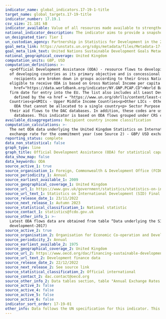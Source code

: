 ```yaml
---
indicator_name: global_indicators.17-19-1-title
target_name: global_targets.17-19-title
indicator_number: 17.19.1
csv_size: 21.181 kB
indicator_available: Value of all resources made available to strengthen statistical capacity in developing countries in GBP and USD
national_indicator_description: The indicator aims to provide a snapshot of the US dollar value of ongoing statistical support in developing countries.
un_designated_tier: Tier I
un_custodian_agency: Partnership in Statistics for Development in the 21st Century (PARIS21)
goal_meta_link: https://unstats.un.org/sdgs/metadata/files/Metadata-17-19-01.pdf
goal_meta_link_text: United Nations Sustainable Development Goals Metadata (PDF 354 KB)
national_geographical_coverage: United Kingdom
computation_units: GBP, USD
computation_definitions: >-
  <p>Official Development Assistance (ODA) - resource flows to developing countries and multilateral organisations provided by official agencies (e.g. the UK Government) or their executive agencies. Each transaction is administered for the promotion of the economic development and welfare
  of developing countries as its primary objective and is concessional in character. More information on ODA can be found on the <a href="http://www.oecd.org/development/financing-sustainable-development/development-finance-standards/officialdevelopmentassistancedefinitionandcoverage.htm">OECD website</a>. ODA
    recipients are broken down in groups according to their Gross National Income (GNI) per capita.<p>Country income classification - the Development Assistance Committee (DAC) list of countries
  eligible to receive ODA is based on Gross National Income per capita as published by the <a
    href="https://data.worldbank.org/indicator/NY.GNP.PCAP.CD">World Bank</a>. All low and middle income countries are included, with the exception of G8 members, EU members, and countries with a
  firm date for entry into the EU. The list also includes all Least Developed Countries (LDCs) as
    defined by the <a href = "https://www.un.org/ohrlls/content/least-developed-countries%20">United Nations (UN)</a>.<p>LDCs - Least Developed Countries<p>LMICs - Lower-Middle Income
  Countries<p>UMICs - Upper Middle Income Countries<p>Other LICs - Other Low Income Countries<p>Unspecified -
    ODA that cannot be allocated to a single country<p> Sector Purpose Codes (CRS codes) - the DAC Secretariat maintains various code lists which are used by donors to report on
  their aid flows to the DAC databases. In addition, these codes are used to classify information in the DAC
    databases. This indicator is based on ODA flows grouped under CRS code 16062
available_disaggregations: Recipient country income classification
computation_calculations: >-
  The net ODA data underlying the United Kingdom Statistics on International Development (SID) was summed around CRS code 16062 for statistical capacity building, and disaggregated based on recipient country income (see Source 1). The US dollar value is calculated based on average annual
  exchange rate for the commitment year (see Source 2) - GBP/ USD exchange rate.
reporting_status: complete
data_non_statistical: false
graph_type: line
graph_title: Official Development Assistance (ODA) for statistical capacity building
data_show_map: false
data_keywords: ODA
source_active_1: true
source_organisation_1: Foreign, Commonwealth & Development Office (FCDO)
source_periodicity_1: Annual
source_earliest_available_1: 2009
source_geographical_coverage_1: United Kingdom
source_url_1: https://www.gov.uk/government/statistics/statistics-on-international-development-final-uk-aid-spend-2021
source_url_text_1: Statistics on International Development (SID) Final UK Aid Spend 2021
source_release_date_1: 23/11/2022
source_next_release_1: Autumn 2023
source_statistical_classification_1: National statistic
source_contact_1: statistics@fcdo.gov.uk
source_other_info_1: >-
  Latest ODA flows data are obtained from table “Data underlying the SID publication” (see relevant CRS code and BroadSectorCode in National Metadata tab). Previous data (2009 to 2016) are available from [SID for 2017](https://www.gov.uk/government/statistics/statistics-on-international-
  development-2017)
source_active_2: true
source_organisation_2: Organisation for Economic Co-operation and Development (OECD)
source_periodicity_2: Annual
source_earliest_available_2: 1975
source_geographical_coverage_2: United Kingdom
source_url_2: https://www.oecd.org/dac/financing-sustainable-development/development-finance-data/
source_url_text_2: Development finance data
source_release_date_2: 22/12/2022
source_next_release_2: See source link
source_statistical_classification_2: Official international
source_contact_2: dac.contact@oecd.org
source_other_info_2: Data tables section, table "Annual Exchange Rates for DAC Donor Countries"
source_active_3: false
source_active_4: false
source_active_5: false
source_active_6: false
indicator_sort_order: 17-19-01
other_info: Data follows the UN specification for this indicator. This indicator has been identified in collaboration with topic experts.
---
```

